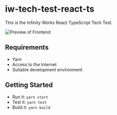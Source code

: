 # iw-tech-test-react-ts

This is the Infinity Works React TypeScript Tech Test.

![Preview of Frontend](preview.png)

## Requirements

- Yarn
- Access to the Internet
- Suitable development environment

## Getting Started

- Run it: `yarn start`
- Test it: `yarn test`
- Build it: `yarn build`
